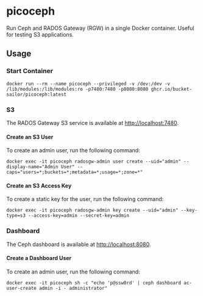 # picoceph

Run Ceph and RADOS Gateway (RGW) in a single Docker container. Useful for testing S3 applications.

## Usage

### Start Container

```shell
docker run --rm --name picoceph --privileged -v /dev:/dev -v /lib/modules:/lib/modules:ro -p7480:7480 -p8080:8080 ghcr.io/bucket-sailor/picoceph:latest
```

### S3

The RADOS Gateway S3 service is available at [http://localhost:7480](http://localhost:7480).

#### Create an S3 User

To create an admin user, run the following command:

```shell
docker exec -it picoceph radosgw-admin user create --uid="admin" --display-name="Admin User" --caps="users=*;buckets=*;metadata=*;usage=*;zone=*"
```

#### Create an S3 Access Key

To create a static key for the user, run the following command:

```shell
docker exec -it picoceph radosgw-admin key create --uid="admin" --key-type=s3 --access-key=admin --secret-key=admin
```

### Dashboard

The Ceph dashboard is available at [http://localhost:8080](http://localhost:8080).

#### Create a Dashboard User

To create an admin user, run the following command:

```shell
docker exec -it picoceph sh -c "echo 'p@ssw0rd' | ceph dashboard ac-user-create admin -i - administrator"
```